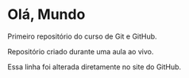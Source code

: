 # Olá, Mundo
 Primeiro repositório do curso de Git e GitHub.

Repositório criado durante uma aula ao vivo.

Essa linha foi alterada diretamente no site do GitHub.
